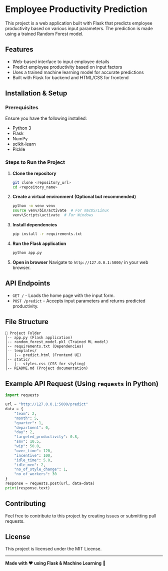 # Employee Productivity Prediction

This project is a web application built with Flask that predicts employee productivity based on various input parameters. The prediction is made using a trained Random Forest model.

## Features
- Web-based interface to input employee details
- Predict employee productivity based on input factors
- Uses a trained machine learning model for accurate predictions
- Built with Flask for backend and HTML/CSS for frontend

## Installation & Setup
### Prerequisites
Ensure you have the following installed:
- Python 3
- Flask
- NumPy
- scikit-learn
- Pickle

### Steps to Run the Project
1. **Clone the repository**
   ```bash
   git clone <repository_url>
   cd <repository_name>
   ```

2. **Create a virtual environment (Optional but recommended)**
   ```bash
   python -m venv venv
   source venv/bin/activate  # For macOS/Linux
   venv\Scripts\activate  # For Windows
   ```

3. **Install dependencies**
   ```bash
   pip install -r requirements.txt
   ```

4. **Run the Flask application**
   ```bash
   python app.py
   ```

5. **Open in browser**
   Navigate to `http://127.0.0.1:5000/` in your web browser.

## API Endpoints
- `GET /` - Loads the home page with the input form.
- `POST /predict` - Accepts input parameters and returns predicted productivity.

## File Structure
```
📁 Project Folder
│-- app.py (Flask application)
│-- random_forest_model.pkl (Trained ML model)
│-- requirements.txt (Dependencies)
│-- templates/
│   │-- predict.html (Frontend UI)
│-- static/
│   │-- styles.css (CSS for styling)
│-- README.md (Project documentation)
```

## Example API Request (Using `requests` in Python)
```python
import requests

url = "http://127.0.0.1:5000/predict"
data = {
    "team": 2,
    "month": 5,
    "quarter": 1,
    "department": 0,
    "day": 2,
    "targeted_productivity": 0.8,
    "smv": 10.5,
    "wip": 50.0,
    "over_time": 120,
    "incentive": 100,
    "idle_time": 5.0,
    "idle_men": 2,
    "no_of_style_change": 1,
    "no_of_workers": 30
}
response = requests.post(url, data=data)
print(response.text)
```

## Contributing
Feel free to contribute to this project by creating issues or submitting pull requests.

## License
This project is licensed under the MIT License.

---
**Made with ❤️ using Flask & Machine Learning** 🚀

